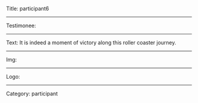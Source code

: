 Title: participant6

----

Testimonee:

----

Text: It is indeed a moment of victory along this roller coaster journey.

----

Img:

----

Logo:

----

Category: participant
